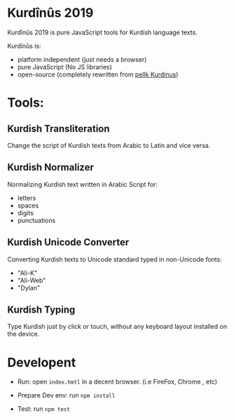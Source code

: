 # Kurdînûs 2019
Kurdînûs 2019 is pure JavaScript tools for Kurdish language texts. 

Kurdînûs is:
- platform independent (just needs a browser)
- pure JavaScript (No JS libraries)
- open-source (completely rewritten from [pellk Kurdinus](https://sourceforge.net/projects/kurdinus/))

# Tools:
## Kurdish Transliteration
Change the script of Kurdish texts from Arabic to Latin and vice versa.

## Kurdish Normalizer
Normalizing Kurdish text written in Arabic Script for:
- letters
- spaces
- digits
- punctuations

## Kurdish Unicode Converter
Converting Kurdish texts to Unicode standard typed in non-Unicode fonts:
- "Ali-K"
- "Ali-Web"
- "Dylan"

## Kurdish Typing
Type Kurdish just by click or touch, without any keyboard layout installed on the device.


# Developent

* Run: 
open `index.hmtl` in a decent browser. (i.e FireFox, Chrome , etc)

* Prepare Dev env:
run `npm install`

* Test: 
run `npm test`
